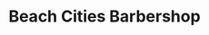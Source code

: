 ---
title: "Beach Cities Barbershop"
url: /san-clemente/beach-cities-barbershop/
shop: hairdresser
---